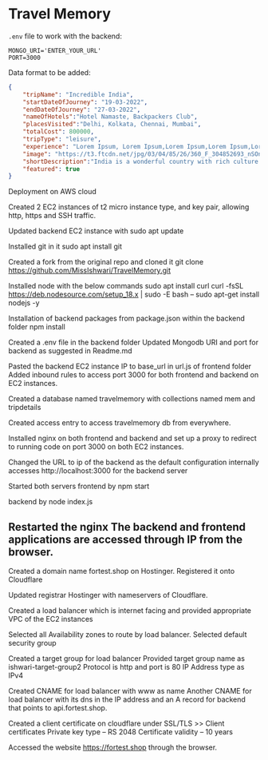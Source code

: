 # Travel Memory

`.env` file to work with the backend:

```
MONGO_URI='ENTER_YOUR_URL'
PORT=3000
```

Data format to be added: 

```json
{
    "tripName": "Incredible India",
    "startDateOfJourney": "19-03-2022",
    "endDateOfJourney": "27-03-2022",
    "nameOfHotels":"Hotel Namaste, Backpackers Club",
    "placesVisited":"Delhi, Kolkata, Chennai, Mumbai",
    "totalCost": 800000,
    "tripType": "leisure",
    "experience": "Lorem Ipsum, Lorem Ipsum,Lorem Ipsum,Lorem Ipsum,Lorem Ipsum,Lorem Ipsum,Lorem Ipsum,Lorem Ipsum,Lorem Ipsum,Lorem Ipsum,Lorem Ipsum,Lorem Ipsum,Lorem Ipsum,Lorem Ipsum,Lorem Ipsum,Lorem Ipsum,Lorem Ipsum,Lorem Ipsum,Lorem Ipsum,Lorem Ipsum,Lorem Ipsum,Lorem Ipsum,Lorem Ipsum,Lorem Ipsum,Lorem Ipsum,Lorem Ipsum,Lorem Ipsum, ",
    "image": "https://t3.ftcdn.net/jpg/03/04/85/26/360_F_304852693_nSOn9KvUgafgvZ6wM0CNaULYUa7xXBkA.jpg",
    "shortDescription":"India is a wonderful country with rich culture and good people.",
    "featured": true
}
```

Deployment on AWS cloud

Created 2 EC2 instances of t2 micro instance type, and key pair, allowing http, https and SSH traffic.

Updated backend EC2 instance with 
sudo apt update

Installed git in it
sudo apt install git

Created a fork from the original repo and cloned it
git clone https://github.com/MissIshwari/TravelMemory.git

Installed node with the below commands
sudo apt install curl
curl -fsSL https://deb.nodesource.com/setup_18.x | sudo -E bash –
sudo apt-get install nodejs -y

Installation of backend packages from package.json within the backend folder
npm install

Created a .env file in the backend folder
Updated Mongodb URI and port for backend as suggested in Readme.md

Pasted the backend EC2 instance IP to base_url in url.js of frontend folder
Added inbound rules to access port 3000 for both frontend and backend on EC2 instances.

Created a database named travelmemory with collections named mem and tripdetails

Created access entry to access travelmemory db from everywhere.

Installed nginx on both frontend and backend and set up a proxy to redirect to running code on port 3000 on both EC2 instances.

Changed the URL to ip of the backend as the default configuration internally accesses http://localhost:3000 for the backend server

Started both servers
frontend by
npm start

backend by
node index.js

Restarted the nginx
The backend and frontend applications are accessed through IP from the browser.
-----------------------------------------------------------

Created a domain name fortest.shop on Hostinger. 
Registered it onto Cloudflare

Updated registrar Hostinger with nameservers of Cloudflare.

Created a load balancer which is internet facing and provided appropriate VPC of the EC2 instances

Selected all Availability zones to route by load balancer.
Selected default security group


Created a target group for load balancer
Provided target group name as ishwari-target-group2
Protocol is http and port is 80
IP Address type as IPv4

Created CNAME for load balancer with www as name
Another CNAME for load balancer with its dns in the IP address and an A record for backend that points to api.fortest.shop.

Created a client certificate on cloudflare under SSL/TLS >> Client certificates
Private key type – RS 2048
Certificate validity – 10 years

Accessed the website https://fortest.shop through the browser.





 

